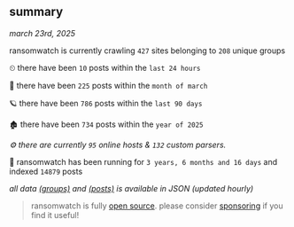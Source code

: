 
## summary
_march 23rd, 2025_

ransomwatch is currently crawling `427` sites belonging to `208` unique groups

⏲ there have been `10` posts within the `last 24 hours`

🦈 there have been `225` posts within the `month of march`

🪐 there have been `786` posts within the `last 90 days`

🏚 there have been `734` posts within the `year of 2025`

_⚙️ there are currently `95` online hosts & `132` custom parsers._

🦕 ransomwatch has been running for `3 years, 6 months and 16 days` and indexed `14879` posts

_all data  [(groups)](http://ransomwhat.telemetry.ltd/groups) and [(posts)](http://ransomwhat.telemetry.ltd/posts) is available in JSON (updated hourly)_

> ransomwatch is fully [open source](https://github.com/joshhighet/ransomwatch#ransomwatch--). please consider [sponsoring](https://github.com/sponsors/joshhighet) if you find it useful!
